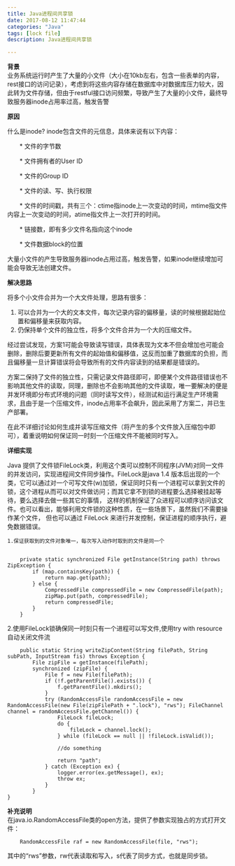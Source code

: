 ```yaml
---
title: Java进程间共享锁   
date: 2017-08-12 11:47:44   
categories: "Java"  
tags: [lock file]    
description: Java进程间共享锁

---
```


****背景****     
业务系统运行时产生了大量的小文件（大小在10kb左右，包含一些表单的内容，rest接口的访问记录），考虑到将这些内容存储在数据库中对数据库压力较大，因此转为文件存储，但由于restful接口访问频繁，导致产生了大量的小文件，最终导致服务器inode占用率过高，触发告警


****原因****    

什么是inode?
inode包含文件的元信息，具体来说有以下内容：

　　* 文件的字节数

　　* 文件拥有者的User ID

　　* 文件的Group ID

　　* 文件的读、写、执行权限

　　* 文件的时间戳，共有三个：ctime指inode上一次变动的时间，mtime指文件内容上一次变动的时间，atime指文件上一次打开的时间。

　　* 链接数，即有多少文件名指向这个inode

　　* 文件数据block的位置

大量小文件的产生导致服务器inode占用过高，触发告警，如果inode继续增加可能会导致无法创建文件。


****解决思路****

将多个小文件合并为一个大文件处理，思路有很多：



1. 可以合并为一个大的文本文件，每次记录内容的偏移量，读的时候根据起始位置和偏移量来获取内容。
2. 仍保持单个文件的独立性，将多个文件合并为一个大的压缩文件。


经过尝试发现，方案1可能会导致读写错误，具体表现为文本不但会增加也可能会删除，删除后要更新所有文件的起始值和偏移值，这反而加重了数据库的负担，而且偏移量一旦计算错误将会导致所有的文件内容读到的结果都是错误的。

方案二保持了文件的独立性，只需记录文件路径即可，即便某个文件路径错误也不影响其他文件的读取，同理，删除也不会影响其他的文件读取，唯一要解决的便是并发环境即分布式环境的问题（同时读写文件），经测试和运行满足生产环境需求，且由于是一个压缩文件，inode占用率不会飙升，因此采用了方案二，并已生产部署。


在此不详细讨论如何生成并读写压缩文件（将产生的多个文件放入压缩包中即可），着重说明如何保证同一时刻一个压缩文件不能被同时写入。

****详细实现****    
	
   Java 提供了文件锁FileLock类，利用这个类可以控制不同程序(JVM)对同一文件的并发访问，实现进程间文件同步操作。FileLock是java 1.4 版本后出现的一个类，它可以通过对一个可写文件(w)加锁，保证同时只有一个进程可以拿到文件的锁，这个进程从而可以对文件做访问；而其它拿不到锁的进程要么选择被挂起等待，要么选择去做一些其它的事情， 这样的机制保证了众进程可以顺序访问该文件。也可以看出，能够利用文件锁的这种性质，在一些场景下，虽然我们不需要操作某个文件， 但也可以通过 FileLock 来进行并发控制，保证进程的顺序执行，避免数据错误。 


    
	1.保证获取到的文件对象唯一，每次写入动作时取到的文件是同一个


		private static synchronized File getInstance(String path) throws ZipException {
			if (map.containsKey(path)) {
				return map.get(path);
			} else {
				CompressedFile compressedFile = new CompressedFile(path);
				zipMap.put(path, compressedFile);
				return compressedFile;
			}
		}
  2.使用FileLock锁确保同一时刻只有一个进程可以写文件,使用try with resource自动关闭文件流   

        public static String writeZipContent(String filePath, String subPath, InputStream fis) throws Exception {
			File zipFile = getInstance(filePath);
			synchronized (zipFile) {
				File f = new File(filePath);
				if (!f.getParentFile().exists()) {
					f.getParentFile().mkdirs();
				}
				try (RandomAccessFile randomAccessFile = new RandomAccessFile(new File(zipFilePath + ".lock"), "rws"); FileChannel channel = randomAccessFile.getChannel()) {
					FileLock fileLock;
					do {
						fileLock = channel.lock();
					} while (fileLock == null || !fileLock.isValid());
	
					//do something
	
					return "path";
				} catch (Exception ex) {
					logger.error(ex.getMessage(), ex);
					throw ex;
				}
			}
    }



****补充说明****   
在java.io.RandomAccessFile类的open方法，提供了参数实现独占的方式打开文件：

        RandomAccessFile raf = new RandomAccessFile(file, "rws");

其中的“rws”参数，rw代表读取和写入，s代表了同步方式，也就是同步锁。







​ 
​